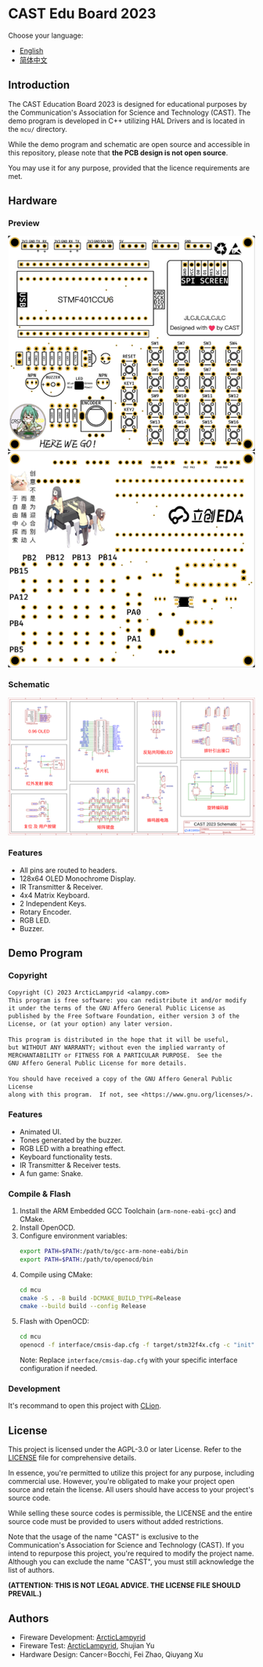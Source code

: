 # CAST Edu Board 2023
Choose your language: 
- [English](./README.md)
- [简体中文](./README-zh.md)

## Introduction
The CAST Education Board 2023 is designed for educational purposes by the Communication's Association for Science and Technology (CAST). The demo program is developed in C++ utilizing HAL Drivers and is located in the `mcu/` directory.

While the demo program and schematic are open source and accessible in this repository, please note that **the PCB design is not open source**.

You may use it for any purpose, provided that the licence requirements are met.

## Hardware
### Preview
![PCB Front Preview](./docs/BoardFront.png)  
![PCB Back Preview](./docs/BoardBack.png)  

### Schematic
![Schematic](./docs/Schematic.svg)

### Features
- All pins are routed to headers.
- 128x64 OLED Monochrome Display.
- IR Transmitter & Receiver.
- 4x4 Matrix Keyboard.
- 2 Independent Keys.
- Rotary Encoder.
- RGB LED.
- Buzzer.

## Demo Program

### Copyright
```
Copyright (C) 2023 ArcticLampyrid <alampy.com>
This program is free software: you can redistribute it and/or modify
it under the terms of the GNU Affero General Public License as
published by the Free Software Foundation, either version 3 of the
License, or (at your option) any later version.

This program is distributed in the hope that it will be useful,
but WITHOUT ANY WARRANTY; without even the implied warranty of
MERCHANTABILITY or FITNESS FOR A PARTICULAR PURPOSE.  See the
GNU Affero General Public License for more details.

You should have received a copy of the GNU Affero General Public License
along with this program.  If not, see <https://www.gnu.org/licenses/>.
```

### Features
- Animated UI.
- Tones generated by the buzzer.
- RGB LED with a breathing effect.
- Keyboard functionality tests.
- IR Transmitter & Receiver tests.
- A fun game: Snake.

### Compile & Flash
1. Install the ARM Embedded GCC Toolchain (`arm-none-eabi-gcc`) and CMake.
2. Install OpenOCD.
3. Configure environment variables:
   ```bash
   export PATH=$PATH:/path/to/gcc-arm-none-eabi/bin
   export PATH=$PATH:/path/to/openocd/bin
   ```
4. Compile using CMake:
   ```bash
   cd mcu
   cmake -S . -B build -DCMAKE_BUILD_TYPE=Release
   cmake --build build --config Release
   ```
5. Flash with OpenOCD:
   ```bash
   cd mcu
   openocd -f interface/cmsis-dap.cfg -f target/stm32f4x.cfg -c "init" -c "halt" -c "stm32f4x unlock 0" -c "reset halt" -c "flash write_image erase build/cast_edu_board_2023.elf" -c "reset" -c "shutdown"
   ```
   Note: Replace `interface/cmsis-dap.cfg` with your specific interface configuration if needed.

### Development
It's recommand to open this project with [CLion](https://www.jetbrains.com/clion/).

## License
This project is licensed under the AGPL-3.0 or later License. Refer to the [LICENSE](LICENSE.md) file for comprehensive details.

In essence, you're permitted to utilize this project for any purpose, including commercial use. However, you're obligated to make your project open source and retain the license. All users should have access to your project's source code. 

While selling these source codes is permissible, the LICENSE and the entire source code must be provided to users without added restrictions.

Note that the usage of the name "CAST" is exclusive to the Communication's Association for Science and Technology (CAST). If you intend to repurpose this project, you're required to modify the project name. Although you can exclude the name "CAST", you must still acknowledge the list of authors.

**\(ATTENTION: THIS IS NOT LEGAL ADVICE. THE LICENSE FILE SHOULD PREVAIL.\)**

## Authors
- Fireware Development: [ArcticLampyrid](https://alampy.com/)
- Fireware Test: [ArcticLampyrid](https://alampy.com/), Shujian Yu
- Hardware Design: Cancer⭐Bocchi, Fei Zhao, Qiuyang Xu